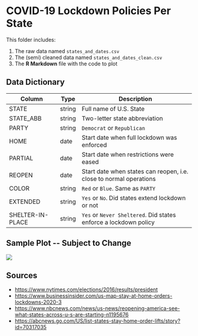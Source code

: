 # COVID-19 Lockdown Policies Per State

This folder includes: 

1. The raw data named `states_and_dates.csv`
2. The (semi) cleaned data named `states_and_dates_clean.csv`
3. The **R Markdown** file with the code to plot

## Data Dictionary

| Column | Type | Description |  
|---|---| --- |
| STATE | string | Full name of U.S. State |
| STATE_ABB | string | Two-letter state abbreviation |
| PARTY | string | `Democrat` or `Republican` |
| HOME | date | Start date when full lockdown was enforced |
| PARTIAL | date | Start date when restrictions were eased |
| REOPEN | date | Start date when states can reopen, i.e. close to normal operations |
| COLOR | string | `Red` or `Blue`. Same as `PARTY` |
| EXTENDED | string | `Yes` or `No`. Did states extend lockdown or not |
| SHELTER-IN-PLACE | string | `Yes` or `Never Sheltered`. Did states enforce a lockdown policy |

## Sample Plot -- Subject to Change

![](https://github.com/neooooo28/STATS141_Grp4/blob/master/Policy_US_States_and_Dates/plot_policy_per_state.png)

## Sources

- https://www.nytimes.com/elections/2016/results/president
- https://www.businessinsider.com/us-map-stay-at-home-orders-lockdowns-2020-3
- https://www.nbcnews.com/news/us-news/reopening-america-see-what-states-across-u-s-are-starting-n1195676
- https://abcnews.go.com/US/list-states-stay-home-order-lifts/story?id=70317035
